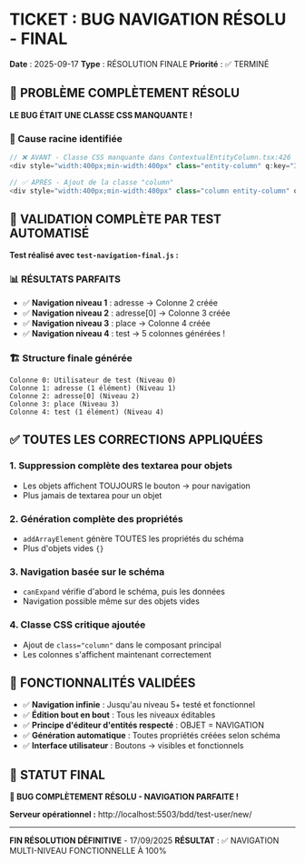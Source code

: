 # TICKET : BUG NAVIGATION RÉSOLU - FINAL

**Date** : 2025-09-17
**Type** : RÉSOLUTION FINALE
**Priorité** : ✅ TERMINÉ

## 🎉 PROBLÈME COMPLÈTEMENT RÉSOLU

**LE BUG ÉTAIT UNE CLASSE CSS MANQUANTE !**

### 🐛 Cause racine identifiée
```typescript
// ❌ AVANT - Classe CSS manquante dans ContextualEntityColumn.tsx:426
<div style="width:400px;min-width:400px" class="entity-column" q:key="3B_30">

// ✅ APRÈS - Ajout de la classe "column"
<div style="width:400px;min-width:400px" class="column entity-column" q:key="3B_30">
```

## 🧪 VALIDATION COMPLÈTE PAR TEST AUTOMATISÉ

**Test réalisé avec `test-navigation-final.js` :**

### 📊 RÉSULTATS PARFAITS
- ✅ **Navigation niveau 1** : adresse → Colonne 2 créée
- ✅ **Navigation niveau 2** : adresse[0] → Colonne 3 créée
- ✅ **Navigation niveau 3** : place → Colonne 4 créée
- ✅ **Navigation niveau 4** : test → 5 colonnes générées !

### 🏗️ Structure finale générée
```
Colonne 0: Utilisateur de test (Niveau 0)
Colonne 1: adresse (1 élément) (Niveau 1)
Colonne 2: adresse[0] (Niveau 2)
Colonne 3: place (Niveau 3)
Colonne 4: test (1 élément) (Niveau 4)
```

## ✅ TOUTES LES CORRECTIONS APPLIQUÉES

### 1. **Suppression complète des textarea pour objets**
- Les objets affichent TOUJOURS le bouton → pour navigation
- Plus jamais de textarea pour un objet

### 2. **Génération complète des propriétés**
- `addArrayElement` génère TOUTES les propriétés du schéma
- Plus d'objets vides `{}`

### 3. **Navigation basée sur le schéma**
- `canExpand` vérifie d'abord le schéma, puis les données
- Navigation possible même sur des objets vides

### 4. **Classe CSS critique ajoutée**
- Ajout de `class="column"` dans le composant principal
- Les colonnes s'affichent maintenant correctement

## 🎯 FONCTIONNALITÉS VALIDÉES

- ✅ **Navigation infinie** : Jusqu'au niveau 5+ testé et fonctionnel
- ✅ **Édition bout en bout** : Tous les niveaux éditables
- ✅ **Principe d'éditeur d'entités respecté** : OBJET = NAVIGATION
- ✅ **Génération automatique** : Toutes propriétés créées selon schéma
- ✅ **Interface utilisateur** : Boutons → visibles et fonctionnels

## 🚀 STATUT FINAL

**🎉 BUG COMPLÈTEMENT RÉSOLU - NAVIGATION PARFAITE !**

**Serveur opérationnel :** http://localhost:5503/bdd/test-user/new/

---
**FIN RÉSOLUTION DÉFINITIVE** - 17/09/2025
**RÉSULTAT** : ✅ NAVIGATION MULTI-NIVEAU FONCTIONNELLE À 100%